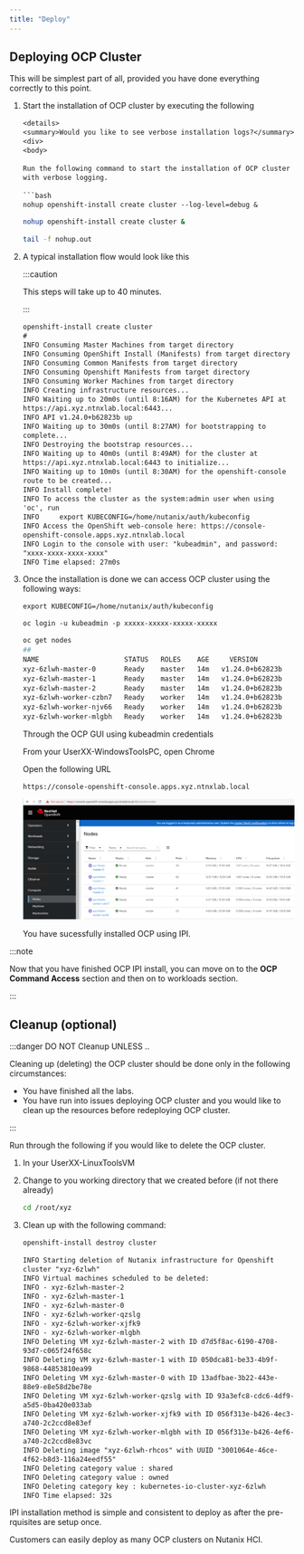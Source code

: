 ```yaml
---
title: "Deploy"
---
```


## Deploying OCP Cluster  

This will be simplest part of all, provided you have done everything correctly to this point. 

1. Start the installation of OCP cluster by executing the following

    ```mdx-code-block
    <details>
    <summary>Would you like to see verbose installation logs?</summary>
    <div>
    <body>

    Run the following command to start the installation of OCP cluster with verbose logging.
 
    ```bash 
    nohup openshift-install create cluster --log-level=debug &
    ```
    </body>
    </div>
    </details>
    
    ```bash 
    nohup openshift-install create cluster &
    ```
    ```bash title="Now you can follow the nohup logs to see installation progress"
    tail -f nohup.out
    ```

2. A typical installation flow would look like this
   
   :::caution

   This steps will take up to 40 minutes.

   :::

   ```buttonless {16,18} title="Install output - note the access information to the OCP cluster"
   openshift-install create cluster
   #
   INFO Consuming Master Machines from target directory 
   INFO Consuming OpenShift Install (Manifests) from target directory 
   INFO Consuming Common Manifests from target directory 
   INFO Consuming Openshift Manifests from target directory 
   INFO Consuming Worker Machines from target directory 
   INFO Creating infrastructure resources...         
   INFO Waiting up to 20m0s (until 8:16AM) for the Kubernetes API at https://api.xyz.ntnxlab.local:6443... 
   INFO API v1.24.0+b62823b up                       
   INFO Waiting up to 30m0s (until 8:27AM) for bootstrapping to complete... 
   INFO Destroying the bootstrap resources...        
   INFO Waiting up to 40m0s (until 8:49AM) for the cluster at https://api.xyz.ntnxlab.local:6443 to initialize... 
   INFO Waiting up to 10m0s (until 8:30AM) for the openshift-console route to be created... 
   INFO Install complete!                            
   INFO To access the cluster as the system:admin user when using 'oc', run 
   INFO     export KUBECONFIG=/home/nutanix/auth/kubeconfig
   INFO Access the OpenShift web-console here: https://console-openshift-console.apps.xyz.ntnxlab.local 
   INFO Login to the console with user: "kubeadmin", and password: "xxxx-xxxx-xxxx-xxxx" 
   INFO Time elapsed: 27m0s
   ```
3. Once the installation is done we can access OCP cluster using the following ways:
   
    <Tabs groupId="Login Method">
    <TabItem value="kubeconfig file" label="kubeconfig">

    ```text title="Export your kubeconfig file to env"
    export KUBECONFIG=/home/nutanix/auth/kubeconfig
    ```

    </TabItem>
    <TabItem value="kubeadmin credentials" label="kubeadmin">

    ```text title="Make sure to use your password"
    oc login -u kubeadmin -p xxxxx-xxxxx-xxxxx-xxxxx
    ```

    </TabItem>
    </Tabs>
   
   ```bash
   oc get nodes
   ##
   NAME                     STATUS   ROLES    AGE     VERSION
   xyz-6zlwh-master-0       Ready    master   14m   v1.24.0+b62823b
   xyz-6zlwh-master-1       Ready    master   14m   v1.24.0+b62823b
   xyz-6zlwh-master-2       Ready    master   14m   v1.24.0+b62823b
   xyz-6zlwh-worker-czbn7   Ready    worker   14m   v1.24.0+b62823b
   xyz-6zlwh-worker-njv66   Ready    worker   14m   v1.24.0+b62823b
   xyz-6zlwh-worker-mlgbh   Ready    worker   14m   v1.24.0+b62823b
   ```

   Through the OCP GUI using kubeadmin credentials

   From your UserXX-WindowsToolsPC, open Chrome

   Open the following URL
   
   ```url
   https://console-openshift-console.apps.xyz.ntnxlab.local
   ```
   ![](images/ipi-installed-cluster.png)
   
   You have sucessfully installed OCP using IPI.

:::note

Now that you have finished OCP IPI install, you can move on to the **OCP Command Access** section and then on to workloads section.

:::


## Cleanup (optional)

:::danger DO NOT Cleanup UNLESS .. 

Cleaning up (deleting) the OCP cluster should be done only in the following circumstances:

- You have finished all the labs.
- You have run into issues deploying OCP cluster and you would like to clean up the resources before redeploying OCP cluster.

:::

Run through the following if you would like to delete the OCP cluster. 

1. In your UserXX-LinuxToolsVM 

2. Change to you working directory that we created before (if not there already)

   ```bash
   cd /root/xyz
   ```

3. Clean up with the following command:

   ```bash
   openshift-install destroy cluster 
   ```

   ```buttonless title="Output"
   INFO Starting deletion of Nutanix infrastructure for Openshift cluster "xyz-6zlwh" 
   INFO Virtual machines scheduled to be deleted:    
   INFO - xyz-6zlwh-master-2                         
   INFO - xyz-6zlwh-master-1                         
   INFO - xyz-6zlwh-master-0                         
   INFO - xyz-6zlwh-worker-qzslg                     
   INFO - xyz-6zlwh-worker-xjfk9    
   INFO - xyz-6zlwh-worker-mlgbh                 
   INFO Deleting VM xyz-6zlwh-master-2 with ID d7d5f8ac-6190-4708-93d7-c065f24f658c 
   INFO Deleting VM xyz-6zlwh-master-1 with ID 050dca81-be33-4b9f-9868-44853810ea99 
   INFO Deleting VM xyz-6zlwh-master-0 with ID 13adfbae-3b22-443e-88e9-e8e58d2be78e 
   INFO Deleting VM xyz-6zlwh-worker-qzslg with ID 93a3efc8-cdc6-4df9-a5d5-0ba420e033ab 
   INFO Deleting VM xyz-6zlwh-worker-xjfk9 with ID 056f313e-b426-4ec3-a740-2c2ccd8e83ef
   INFO Deleting VM xyz-6zlwh-worker-mlgbh with ID 056f313e-b426-4ef6-a740-2c2ccd8e83vc 
   INFO Deleting image "xyz-6zlwh-rhcos" with UUID "3001064e-46ce-4f62-b8d3-116a24eedf55" 
   INFO Deleting category value : shared             
   INFO Deleting category value : owned              
   INFO Deleting category key : kubernetes-io-cluster-xyz-6zlwh 
   INFO Time elapsed: 32s   
   ```
   
IPI installation method is simple and consistent to deploy as after the pre-rquisites are setup once. 

Customers can easily deploy as many OCP clusters on Nutanix HCI. 